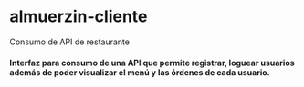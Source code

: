 # almuerzin-cliente
Consumo de API de restaurante 
#### Interfaz para consumo de una API que permite registrar, loguear usuarios además de poder visualizar el menú y las órdenes de cada usuario.
